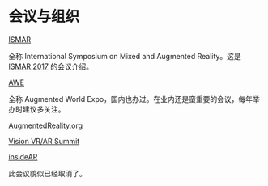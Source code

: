 # 会议与组织

[ISMAR](http://www.ismar.net/)

全称 International Symposium on Mixed and Augmented Reality。这是 [ISMAR 2017](http://www.ismar2017.org/) 的会议介绍。

[AWE](http://www.augmentedworldexpo.com/)

全称 Augmented World Expo，国内也办过。在业内还是蛮重要的会议，每年举办时建议多关注。

[AugmentedReality.org](http://www.augmentedreality.org/)

[Vision VR/AR Summit](http://visionsummit2016.com/)

[insideAR](https://en.wikipedia.org/wiki/InsideAR)

此会议貌似已经取消了。